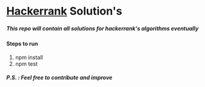 # [Hackerrank](https://www.hackerrank.com/) Solution's

##### This repo will contain all solutions for hackerrank's algorithms eventually

#### Steps to run
1. npm install
2. npm test


##### P.S. : Feel free to contribute and improve
